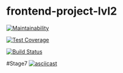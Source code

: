 # frontend-project-lvl2

[![Maintainability](https://api.codeclimate.com/v1/badges/5654f42896bed5575068/maintainability)](https://codeclimate.com/github/EgorEf/frontend-project-lvl2/maintainability)

[![Test Coverage](https://api.codeclimate.com/v1/badges/5654f42896bed5575068/test_coverage)](https://codeclimate.com/github/EgorEf/frontend-project-lvl2/test_coverage)

[![Build Status](https://travis-ci.org/EgorEf/frontend-project-lvl2.svg?branch=master)](https://travis-ci.org/EgorEf/frontend-project-lvl2)

#Stage7 
[![asciicast](https://asciinema.org/a/30XKGHCQsU4uICEXvdV3CfmXT.svg)](https://asciinema.org/a/30XKGHCQsU4uICEXvdV3CfmXT)
